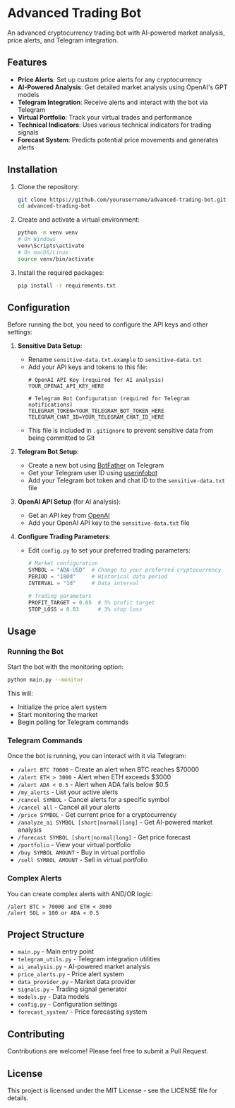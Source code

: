 # Advanced Trading Bot

An advanced cryptocurrency trading bot with AI-powered market analysis, price alerts, and Telegram integration.

## Features

- **Price Alerts**: Set up custom price alerts for any cryptocurrency
- **AI-Powered Analysis**: Get detailed market analysis using OpenAI's GPT models
- **Telegram Integration**: Receive alerts and interact with the bot via Telegram
- **Virtual Portfolio**: Track your virtual trades and performance
- **Technical Indicators**: Uses various technical indicators for trading signals
- **Forecast System**: Predicts potential price movements and generates alerts

## Installation

1. Clone the repository:
   ```bash
   git clone https://github.com/yourusername/advanced-trading-bot.git
   cd advanced-trading-bot
   ```

2. Create and activate a virtual environment:
   ```bash
   python -m venv venv
   # On Windows
   venv\Scripts\activate
   # On macOS/Linux
   source venv/bin/activate
   ```

3. Install the required packages:
   ```bash
   pip install -r requirements.txt
   ```

## Configuration

Before running the bot, you need to configure the API keys and other settings:

1. **Sensitive Data Setup**:
   - Rename `sensitive-data.txt.example` to `sensitive-data.txt`
   - Add your API keys and tokens to this file:
     ```
     # OpenAI API Key (required for AI analysis)
     YOUR_OPENAI_API_KEY_HERE
     
     # Telegram Bot Configuration (required for Telegram notifications)
     TELEGRAM_TOKEN=YOUR_TELEGRAM_BOT_TOKEN_HERE
     TELEGRAM_CHAT_ID=YOUR_TELEGRAM_CHAT_ID_HERE
     ```
   - This file is included in `.gitignore` to prevent sensitive data from being committed to Git

2. **Telegram Bot Setup**:
   - Create a new bot using [BotFather](https://t.me/botfather) on Telegram
   - Get your Telegram user ID using [userinfobot](https://t.me/userinfobot)
   - Add your Telegram bot token and chat ID to the `sensitive-data.txt` file

3. **OpenAI API Setup** (for AI analysis):
   - Get an API key from [OpenAI](https://platform.openai.com/account/api-keys)
   - Add your OpenAI API key to the `sensitive-data.txt` file

3. **Configure Trading Parameters**:
   - Edit `config.py` to set your preferred trading parameters:
     ```python
     # Market configuration
     SYMBOL = "ADA-USD"  # Change to your preferred cryptocurrency
     PERIOD = "180d"     # Historical data period
     INTERVAL = "1d"     # Data interval
     
     # Trading parameters
     PROFIT_TARGET = 0.05  # 5% profit target
     STOP_LOSS = 0.03      # 3% stop loss
     ```

## Usage

### Running the Bot

Start the bot with the monitoring option:

```bash
python main.py --monitor
```

This will:
- Initialize the price alert system
- Start monitoring the market
- Begin polling for Telegram commands

### Telegram Commands

Once the bot is running, you can interact with it via Telegram:

- `/alert BTC 70000` - Create an alert when BTC reaches $70000
- `/alert ETH > 3000` - Alert when ETH exceeds $3000
- `/alert ADA < 0.5` - Alert when ADA falls below $0.5
- `/my_alerts` - List your active alerts
- `/cancel SYMBOL` - Cancel alerts for a specific symbol
- `/cancel all` - Cancel all your alerts
- `/price SYMBOL` - Get current price for a cryptocurrency
- `/analyze_ai SYMBOL [short|normal|long]` - Get AI-powered market analysis
- `/forecast SYMBOL [short|normal|long]` - Get price forecast
- `/portfolio` - View your virtual portfolio
- `/buy SYMBOL AMOUNT` - Buy in virtual portfolio
- `/sell SYMBOL AMOUNT` - Sell in virtual portfolio

### Complex Alerts

You can create complex alerts with AND/OR logic:

```
/alert BTC > 70000 and ETH < 3000
/alert SOL > 100 or ADA < 0.5
```

## Project Structure

- `main.py` - Main entry point
- `telegram_utils.py` - Telegram integration utilities
- `ai_analysis.py` - AI-powered market analysis
- `price_alerts.py` - Price alert system
- `data_provider.py` - Market data provider
- `signals.py` - Trading signal generator
- `models.py` - Data models
- `config.py` - Configuration settings
- `forecast_system/` - Price forecasting system

## Contributing

Contributions are welcome! Please feel free to submit a Pull Request.

## License

This project is licensed under the MIT License - see the LICENSE file for details.
